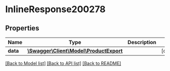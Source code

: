 # InlineResponse200278

## Properties
Name | Type | Description | Notes
------------ | ------------- | ------------- | -------------
**data** | [**\Swagger\Client\Model\ProductExport**](ProductExport.md) |  | [optional] 

[[Back to Model list]](../../README.md#documentation-for-models) [[Back to API list]](../../README.md#documentation-for-api-endpoints) [[Back to README]](../../README.md)

